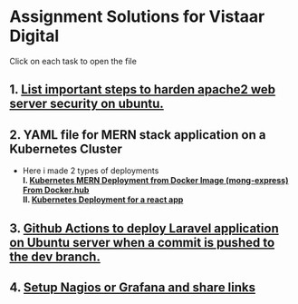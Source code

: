 # Assignment Solutions for Vistaar Digital

Click on each task to open the file

## 1. [List important steps to harden apache2 web server security on ubuntu.](https://github.com/itsarkcodes/assignment/blob/main/01Securing_Apache2_server/README.md)
## 2. YAML file for MERN stack application on a Kubernetes Cluster
- Here i made 2 types of deployments  
**I. [Kubernetes MERN Deployment from Docker Image (mong-express) From Docker.hub](https://github.com/itsarkcodes/assignment/tree/main/02YAML_for_MERN_K8/02_K8_FROM_Dockerfile)**   
**II. [Kubernetes Deployment for a react app](https://github.com/itsarkcodes/assignment/tree/acaedcd5f1344294493bbbdef45b3aa4a391b2e0/02YAML_for_MERN_K8/01_Complete%20App)**
## 3. [Github Actions to deploy Laravel application on Ubuntu server when a commit is pushed to the dev branch.](https://github.com/itsarkcodes/assignment/blob/main/03GithubActions_Laravel/README.md)
## 4. [Setup Nagios or Grafana and share links](https://github.com/itsarkcodes/assignment/blob/main/04Grafana_On_EC2/README.md)
